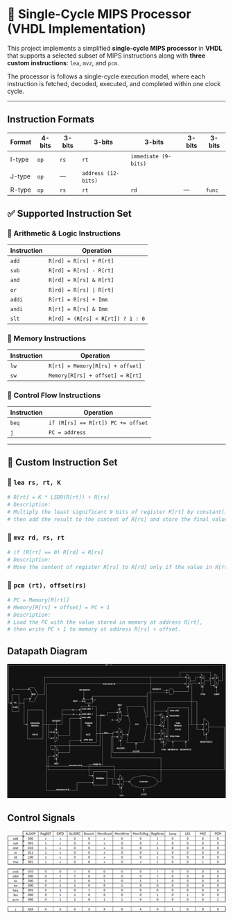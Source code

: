 # 🧠 Single-Cycle MIPS Processor (VHDL Implementation)

This project implements a simplified **single-cycle MIPS processor** in **VHDL** that supports a selected subset of MIPS instructions along with **three custom instructions**: `lea`, `mvz`, and `pcm`.

The processor is follows a single-cycle execution model, where each instruction is fetched, decoded, executed, and completed within one clock cycle.

---
## Instruction Formats
| Format  | 4-bits | 3-bits | 3-bits | 3-bits       | 3-bits       | 3-bits |
|---------|--------|--------|--------|--------------|--------------|--------|
| I-type  | `op`   | `rs`   | `rt`   |               `immediate (9-bits)`   |
| J-type  | `op`   | —      |                    `address (12-bits)`        |
| R-type  | `op`   | `rs`   | `rt`   | `rd`         |  —           | `func` |

## ✅ Supported Instruction Set

### 🔹 Arithmetic & Logic Instructions
| Instruction | Operation                          |
|-------------|-------------------------------------|
| `add`       | `R[rd] = R[rs] + R[rt]`            |
| `sub`       | `R[rd] = R[rs] - R[rt]`            |
| `and`       | `R[rd] = R[rs] & R[rt]`            |
| `or`        | `R[rd] = R[rs] \| R[rt]`            |
| `addi`      | `R[rt] = R[rs] + Imm`              |
| `andi`      | `R[rt] = R[rs] & Imm`              |
| `slt`       | `R[rd] = (R[rs] < R[rt]) ? 1 : 0`   |

### 🔹 Memory Instructions
| Instruction | Operation                           |
|-------------|--------------------------------------|
| `lw`        | `R[rt] = Memory[R[rs] + offset]`    |
| `sw`        | `Memory[R[rs] + offset] = R[rt]`    |

### 🔹 Control Flow Instructions
| Instruction | Operation                          |
|-------------|-------------------------------------|
| `beq`       | `if (R[rs] == R[rt]) PC += offset` |
| `j`         | `PC = address`                     |

---

## 🧪 Custom Instruction Set

### 🔸 `lea rs, rt, K`
```mips
# R[rt] = K * LSB9(R[rt]) + R[rs]
# Description:
# Multiply the least significant 9 bits of register R[rt] by constant(immediate) K,
# then add the result to the content of R[rs] and store the final value in R[rt].
```

### 🔸 `mvz rd, rs, rt`
```mips
# if (R[rt] == 0) R[rd] = R[rs]
# Description:
# Move the content of register R[rs] to R[rd] only if the value in R[rt] is zero.
```

### 🔸 `pcm (rt), offset(rs)`
```mips
# PC = Memory[R[rt]]
# Memory[R[rs] + offset] = PC + 1
# Description:
# Load the PC with the value stored in memory at address R[rt],
# then write PC + 1 to memory at address R[rs] + offset.
```
## Datapath Diagram
![Datapath Diagram](./docs/datapath.png)

## Control Signals
![Control Signals](./docs/signals.png)
